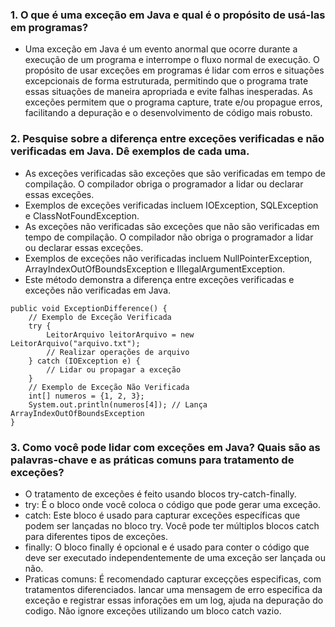 ### 1. O que é uma exceção em Java e qual é o propósito de usá-las em programas?

* Uma exceção em Java é um evento anormal que ocorre durante a execução de um programa e interrompe o fluxo normal de execução. O propósito de usar exceções em programas é lidar com erros e situações excepcionais de forma estruturada, permitindo que o programa trate essas situações de maneira apropriada e evite falhas inesperadas. As exceções permitem que o programa capture, trate e/ou propague erros, facilitando a depuração e o desenvolvimento de código mais robusto.

### 2. Pesquise sobre a diferença entre exceções verificadas e não verificadas em Java. Dê exemplos de cada uma.

 * As exceções verificadas são exceções que são verificadas em tempo de compilação. O compilador obriga o programador a lidar ou declarar essas exceções.
 * Exemplos de exceções verificadas incluem IOException, SQLException e ClassNotFoundException.
 * As exceções não verificadas são exceções que não são verificadas em tempo de compilação. O compilador não obriga o programador a lidar ou declarar essas exceções.
 * Exemplos de exceções não verificadas incluem NullPointerException, ArrayIndexOutOfBoundsException e IllegalArgumentException.
 * Este método demonstra a diferença entre exceções verificadas e exceções não verificadas em Java.
```
public void ExceptionDifference() {
    // Exemplo de Exceção Verificada
    try {
        LeitorArquivo leitorArquivo = new LeitorArquivo("arquivo.txt");
        // Realizar operações de arquivo
    } catch (IOException e) {
        // Lidar ou propagar a exceção
    }
    // Exemplo de Exceção Não Verificada
    int[] numeros = {1, 2, 3};
    System.out.println(numeros[4]); // Lança ArrayIndexOutOfBoundsException
}
```

### 3. Como você pode lidar com exceções em Java? Quais são as palavras-chave e as práticas comuns para tratamento de exceções?

* O tratamento de exceções é feito usando blocos try-catch-finally.
* try: É o bloco onde você coloca o código que pode gerar uma exceção.
* catch: Este bloco é usado para capturar exceções específicas que podem ser lançadas no bloco try. Você pode ter múltiplos blocos catch para diferentes tipos de exceções.
* finally: O bloco finally é opcional e é usado para conter o código que deve ser executado independentemente de uma exceção ser lançada ou não.
* Praticas comuns: É recomendado capturar exceçções especificas, com tratamentos diferenciados. lancar uma mensagem de erro especifica da exceção e registrar essas inforações em um log, ajuda na depuração do codigo. Não ignore exceções utilizando um bloco catch vazio.